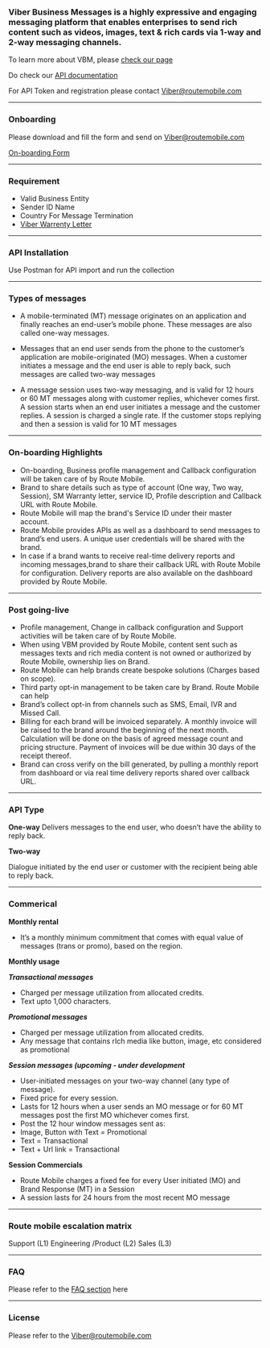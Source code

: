 ### Viber Business Messages is a highly expressive and engaging messaging platform that enables enterprises to send rich content such as videos, images, text & rich cards via 1-way and 2-way messaging channels.

To learn more about VBM, please [check our page](https://routemobile.com/messaging/viber-business-messages/)

Do check our [API documentation](https://vbm.rmlconnect.net/?version=latest)

For API Token and registration please contact Viber@routemobile.com

***

### Onboarding
Please download and fill the form and send on Viber@routemobile.com

[On-boarding Form](https://drive.google.com/file/d/1CsDyMhxton2rB_xfjF-4-udmcOv0VP6K/view?usp=sharing)
***

### Requirement 
* Valid Business Entity 
* Sender ID Name
* Country For Message Termination 
* [Viber Warrenty Letter]( https://drive.google.com/file/d/1i7xGJKguY5r1OvTdojr0NmrDi_vq4Wne/view?usp=sharing)

***

### API Installation 
Use Postman for API import and run the collection

***

### Types of messages
* A mobile-terminated (MT) message originates on an application and finally reaches an end-user’s mobile phone. These messages are also called one-way messages.

* Messages that an end user sends from the phone to the customer’s application are mobile-originated (MO) messages. When a customer initiates a message and the end user is able to reply back, such messages are called two-way messages

* A message session uses two-way messaging, and is valid for 12 hours or 60 MT messages along with customer replies, whichever comes first. A session starts when an end user initiates a message and the customer replies. A session is charged a single rate. If the customer stops replying and then a session is valid for 10 MT messages 

***

### On-boarding Highlights
* On-boarding, Business profile management and Callback configuration will be taken care of by Route Mobile.
* Brand to share details such as type of account (One way, Two way, Session), SM Warranty letter, service ID, Profile description and Callback URL with Route Mobile.
* Route Mobile will map the brand's Service ID under their master account.
* Route Mobile provides APIs as well as a dashboard to send messages to brand’s end users. A unique user credentials will be shared with the brand.
* In case if a brand wants to receive real-time delivery reports and incoming messages,brand to share their callback URL with Route Mobile for configuration. Delivery reports are also available on the dashboard provided by Route Mobile.

***

### Post going-live
* Profile management, Change in callback configuration and Support activities will be taken care of by Route Mobile.
* When using VBM provided by Route Mobile, content sent such as messages texts and rich media content is not owned or authorized by Route Mobile, ownership lies on Brand.
* Route Mobile can help brands create bespoke solutions (Charges based on scope).
* Third party opt-in management to be taken care by Brand. Route Mobile can help
* Brand’s collect opt-in from channels such as SMS, Email, IVR and Missed Call.
* Billing for each brand will be invoiced separately. A monthly invoice will be raised to the brand around the beginning of the next month. Calculation will be done on the basis of agreed message count and pricing structure. Payment of invoices will be due within 30 days of the receipt thereof.
* Brand can cross verify on the bill generated, by pulling a monthly report from dashboard or via real time delivery reports shared over callback URL.

***

### API Type
**One-way**
Delivers messages to the end user, who doesn’t have the ability to reply back.

**Two-way**
 
Dialogue initiated by the end user or customer with the recipient being able to reply back. 


***

### Commerical 
**Monthly rental** 
* It’s a monthly minimum commitment that comes with equal value of messages (trans or promo), based on the region.

**Monthly usage**

***Transactional messages***
* Charged per message utilization from allocated credits.
* Text upto 1,000 characters.

***Promotional messages*** 
* Charged per message utilization from allocated credits.
* Any message that contains rIch media like button, image, etc considered as promotional

***Session messages (upcoming - under development***
* User-initiated messages on your two-way channel (any type of message). 
* Fixed price for every session. 
* Lasts for 12 hours when a user sends an MO message or for 60 MT messages post the first MO whichever comes first.
* Post the 12 hour window messages sent as:
* Image, Button with Text = Promotional
* Text = Transactional
* Text + Url link = Transactional


**Session Commercials**
* Route Mobile charges a fixed fee for every User initiated (MO) and Brand Response (MT) in a Session
* A session lasts for 24 hours from the most recent MO message


***

### Route mobile escalation matrix

Support (L1)  Engineering /Product (L2)  Sales (L3)

***

### FAQ

Please refer to the [FAQ section](https://github.com/routemobile/Viber-Business-Messages-API/wiki/FAQ) here

***

### License 

Please refer to the Viber@routemobile.com




 




